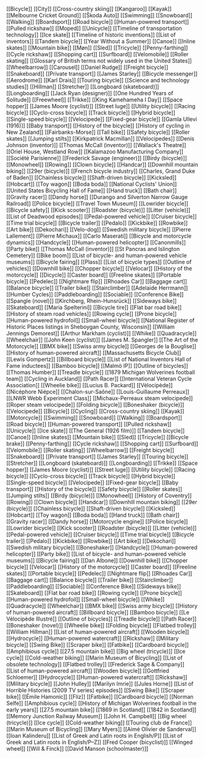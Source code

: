 [[Bicycle]]
[[City]]
[[Cross-country skiing]]
[[Kangaroo]]
[[Kayak]]
[[Melbourne Cricket Ground]]
[[Škoda Auto]]
[[Swimming]]
[[Snowboard]]
[[Walking]]
[[Boardsport]]
[[Road bicycle]]
[[Human-powered transport]]
[[Pulled rickshaw]]
[[Moped]]
[[Unicycle]]
[[Timeline of transportation technology]]
[[Ice skate]]
[[Timeline of historic inventions]]
[[List of inventors]]
[[Tandem bicycle]]
[[Year Without a Summer]]
[[Canoe]]
[[Inline skates]]
[[Mountain bike]]
[[Møn]]
[[Sled]]
[[Tricycle]]
[[Penny-farthing]]
[[Cycle rickshaw]]
[[Shopping cart]]
[[Surfboard]]
[[Velomobile]]
[[Roller skating]]
[[Glossary of British terms not widely used in the United States]]
[[Wheelbarrow]]
[[Carousel]]
[[Daniel Rudge]]
[[Freight bicycle]]
[[Snakeboard]]
[[Private transport]]
[[James Starley]]
[[Bicycle messenger]]
[[Aerodrome]]
[[Karl Drais]]
[[Touring bicycle]]
[[Science and technology studies]]
[[Hillman]]
[[Stretcher]]
[[Longboard (skateboard)]]
[[Longboarding]]
[[Jack Ryan (designer)]]
[[One Hundred Years of Solitude]]
[[Freewheel]]
[[Trikke]]
[[King Kamehameha I Day]]
[[Space hopper]]
[[James Moore (cyclist)]]
[[Street luge]]
[[Utility bicycle]]
[[Racing bicycle]]
[[Cyclo-cross bicycle]]
[[Track bicycle]]
[[Hybrid bicycle]]
[[Single-speed bicycle]]
[[Velocipede]]
[[Fixed-gear bicycle]]
[[Gamla Ullevi (1916)]]
[[Baby transport]]
[[History of the bicycle]]
[[History of cycling in New Zealand]]
[[Fairbanks-Morse]]
[[Tall bike]]
[[Safety bicycle]]
[[Roller skates]]
[[Jumping stilts]]
[[Kirkpatrick Macmillan]]
[[Velocipedes]]
[[Denis Johnson (inventor)]]
[[Thomas McCall (inventor)]]
[[Wallack's Theatre]]
[[Oriel House, Westland Row]]
[[Kalamazoo Manufacturing Company]]
[[Société Parisienne]]
[[Frederick Savage (engineer)]]
[[Birdy (bicycle)]]
[[Monowheel]]
[[Rowing]]
[[Clown bicycle]]
[[Handcar]]
[[Downhill mountain biking]]
[[29er (bicycle)]]
[[French bicycle industry]]
[[Charles, Grand Duke of Baden]]
[[Chainless bicycle]]
[[Shaft-driven bicycle]]
[[Kicksled]]
[[Hobcart]]
[[Toy wagon]]
[[Boda boda]]
[[National Cyclists' Union]]
[[United States Bicycling Hall of Fame]]
[[Hand truck]]
[[Bath chair]]
[[Gravity racer]]
[[Dandy horse]]
[[Durango and Silverton Narrow Gauge Railroad]]
[[Police bicycle]]
[[Travel Town Museum]]
[[Lowrider bicycle]]
[[Bicycle safety]]
[[Kick scooter]]
[[Roadster (bicycle)]]
[[Litter (vehicle)]]
[[List of Deadwood episodes]]
[[Pedal-powered vehicle]]
[[Cruiser bicycle]]
[[Time trial bicycle]]
[[Bicycle trailer]]
[[Pedalo]]
[[Kickbike]]
[[Rowbike]]
[[Art bike]]
[[Dekochari]]
[[Velo-dog]]
[[Swedish military bicycle]]
[[Pierre Lallement]]
[[Pierre Michaux]]
[[Carlo Maserati]]
[[Bicycle and motorcycle dynamics]]
[[Handcycle]]
[[Human-powered helicopter]]
[[Canonmills]]
[[Party bike]]
[[Thomas McCall (inventor)]]
[[St Pancras and Islington Cemetery]]
[[Bike boom]]
[[List of bicycle- and human-powered vehicle museums]]
[[Bicycle fairing]]
[[Plass]]
[[List of bicycle types]]
[[Outline of vehicles]]
[[Downhill bike]]
[[Chopper bicycle]]
[[Velocar]]
[[History of the motorcycle]]
[[Dicycle]]
[[Caster board]]
[[Freeline skates]]
[[Portable bicycle]]
[[Pedelec]]
[[Nightmare flip]]
[[Rhoades Car]]
[[Baggage cart]]
[[Balance bicycle]]
[[Trailer bike]]
[[Stairclimber]]
[[Adelaide Herrmann]]
[[Humber Cycles]]
[[Paddleboarding]]
[[Sociable]]
[[Conference Bike]]
[[Spangle (novel)]]
[[Kirchberg, Rhein-Hunsrück]]
[[Sideways bike]]
[[Skateboard]]
[[Maria Spelterini]]
[[Bicycle tire]]
[[Flat bar road bike]]
[[History of steam road vehicles]]
[[Rowing cycle]]
[[Prone bicycle]]
[[Human-powered hydrofoil]]
[[Small-wheel bicycle]]
[[National Register of Historic Places listings in Sheboygan County, Wisconsin]]
[[William Jennings Demorest]]
[[Arthur Markham (cyclist)]]
[[Whike]]
[[Quadracycle]]
[[Wheelchair]]
[[John Keen (cyclist)]]
[[James M. Spangler]]
[[The Art of the Motorcycle]]
[[BMX bike]]
[[Swiss army bicycle]]
[[Georges de la Bouglise]]
[[History of human-powered aircraft]]
[[Massachusetts Bicycle Club]]
[[Lewis Gompertz]]
[[Billboard bicycle]]
[[List of National Inventors Hall of Fame inductees]]
[[Bamboo bicycle]]
[[Malmö IP]]
[[Outline of bicycles]]
[[Thomas Humber]]
[[Treadle bicycle]]
[[1879 Michigan Wolverines football team]]
[[Cycling in Auckland]]
[[Path Racer]]
[[International Veteran Cycle Association]]
[[Wheelie bike]]
[[Lucius B. Packard]]
[[Vélocipède]]
[[Nicéphore Niépce]]
[[Chalon-sur-Saône]]
[[Louis-Guillaume Perreaux]]
[[LNWR Webb Experiment Class]]
[[Michaux-Perreaux steam velocipede]]
[[Roper steam velocipede]]
[[Folding bicycle]]
[[Boneshaker (bicycle)]]
[[Velocipede]]
[[Bicycle]]
[[Cycling]]
[[Cross-country skiing]]
[[Kayak]]
[[Motorcycle]]
[[Swimming]]
[[Snowboard]]
[[Walking]]
[[Boardsport]]
[[Road bicycle]]
[[Human-powered transport]]
[[Pulled rickshaw]]
[[Unicycle]]
[[Ice skate]]
[[The General (1926 film)]]
[[Tandem bicycle]]
[[Canoe]]
[[Inline skates]]
[[Mountain bike]]
[[Sled]]
[[Tricycle]]
[[Bicycle brake]]
[[Penny-farthing]]
[[Cycle rickshaw]]
[[Shopping cart]]
[[Surfboard]]
[[Velomobile]]
[[Roller skating]]
[[Wheelbarrow]]
[[Freight bicycle]]
[[Snakeboard]]
[[Private transport]]
[[James Starley]]
[[Touring bicycle]]
[[Stretcher]]
[[Longboard (skateboard)]]
[[Longboarding]]
[[Trikke]]
[[Space hopper]]
[[James Moore (cyclist)]]
[[Street luge]]
[[Utility bicycle]]
[[Racing bicycle]]
[[Cyclo-cross bicycle]]
[[Track bicycle]]
[[Hybrid bicycle]]
[[Single-speed bicycle]]
[[Velocipede]]
[[Fixed-gear bicycle]]
[[Baby transport]]
[[History of the bicycle]]
[[Safety bicycle]]
[[Roller skates]]
[[Jumping stilts]]
[[Birdy (bicycle)]]
[[Monowheel]]
[[History of Coventry]]
[[Rowing]]
[[Clown bicycle]]
[[Handcar]]
[[Downhill mountain biking]]
[[29er (bicycle)]]
[[Chainless bicycle]]
[[Shaft-driven bicycle]]
[[Kicksled]]
[[Hobcart]]
[[Toy wagon]]
[[Boda boda]]
[[Hand truck]]
[[Bath chair]]
[[Gravity racer]]
[[Dandy horse]]
[[Motorcycle engine]]
[[Police bicycle]]
[[Lowrider bicycle]]
[[Kick scooter]]
[[Roadster (bicycle)]]
[[Litter (vehicle)]]
[[Pedal-powered vehicle]]
[[Cruiser bicycle]]
[[Time trial bicycle]]
[[Bicycle trailer]]
[[Pedalo]]
[[Kickbike]]
[[Rowbike]]
[[Art bike]]
[[Dekochari]]
[[Swedish military bicycle]]
[[Boneshaker]]
[[Handcycle]]
[[Human-powered helicopter]]
[[Party bike]]
[[List of bicycle- and human-powered vehicle museums]]
[[Bicycle fairing]]
[[Dan Albone]]
[[Downhill bike]]
[[Chopper bicycle]]
[[Velocar]]
[[History of the motorcycle]]
[[Caster board]]
[[Freeline skates]]
[[Portable bicycle]]
[[Pedelec]]
[[Nightmare flip]]
[[Rhoades Car]]
[[Baggage cart]]
[[Balance bicycle]]
[[Trailer bike]]
[[Stairclimber]]
[[Paddleboarding]]
[[Sociable]]
[[Conference Bike]]
[[Sideways bike]]
[[Skateboard]]
[[Flat bar road bike]]
[[Rowing cycle]]
[[Prone bicycle]]
[[Human-powered hydrofoil]]
[[Small-wheel bicycle]]
[[Whike]]
[[Quadracycle]]
[[Wheelchair]]
[[BMX bike]]
[[Swiss army bicycle]]
[[History of human-powered aircraft]]
[[Billboard bicycle]]
[[Bamboo bicycle]]
[[Le Vélocipède Illustré]]
[[Outline of bicycles]]
[[Treadle bicycle]]
[[Path Racer]]
[[Boneshaker (novel)]]
[[Wheelie bike]]
[[Folding bicycle]]
[[Flatbed trolley]]
[[William Hillman]]
[[List of human-powered aircraft]]
[[Wooden bicycle]]
[[Hydrocycle]]
[[Human-powered watercraft]]
[[Rickshaw]]
[[Military bicycle]]
[[Swing Bike]]
[[Scraper bike]]
[[Fatbike]]
[[Cardboard bicycle]]
[[Amphibious cycle]]
[[27.5 mountain bike]]
[[Big wheel (tricycle)]]
[[Ice cycle]]
[[Cold-weather biking]]
[[Marin Museum of Bicycling]]
[[List of obsolete technology]]
[[Flatbed trolley]]
[[Frederick Sage & Company]]
[[List of human-powered aircraft]]
[[Wooden bicycle]]
[[Gottfried Schloemer]]
[[Hydrocycle]]
[[Human-powered watercraft]]
[[Rickshaw]]
[[Military bicycle]]
[[John Hulley]]
[[Marilyn Imrie]]
[[Jules Horne]]
[[List of Horrible Histories (2009 TV series) episodes]]
[[Swing Bike]]
[[Scraper bike]]
[[Émile Hamonic]]
[[Fliz]]
[[Fatbike]]
[[Cardboard bicycle]]
[[Norman Selfe]]
[[Amphibious cycle]]
[[History of Michigan Wolverines football in the early years]]
[[27.5 mountain bike]]
[[1869 in Scotland]]
[[1842 in Scotland]]
[[Memory Junction Railway Museum]]
[[John H. Campbell]]
[[Big wheel (tricycle)]]
[[Ice cycle]]
[[Cold-weather biking]]
[[Touring club de France]]
[[Marin Museum of Bicycling]]
[[Mary Myers]]
[[Aimé Olivier de Sanderval]]
[[Ioan Kalinderu]]
[[List of Greek and Latin roots in English/P]]
[[List of Greek and Latin roots in English/P–Z]]
[[Fred Cooper (bicyclist)]]
[[Winged wheel]]
[[Will & Finck]]
[[David Manson (schoolmaster)]]

